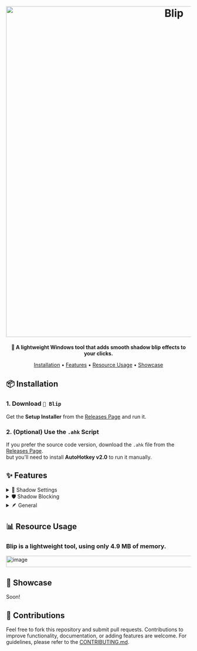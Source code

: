 <h1 align="center">
  <a href="http://itsblip.netlify.app" target="_blank"><img src="https://github.com/user-attachments/assets/960908f6-73e6-4abe-800b-3efee1e7f5c7" alt="Blip" width="900"></a>
</h1>
<p align="center"><strong>🔘 A lightweight Windows tool that adds smooth shadow blip effects to your clicks.</strong></p>



<p align="center">
<a href="#-installation">Installation</a> •
<a href="#-features">Features</a> •
  <a href="#-resource-usage">Resource Usage</a> •
<a href="#-showcase">Showcase</a> 
</p>

## 📦 Installation 

### 1. Download `🔘 Blip`
Get the **Setup Installer** from the [Releases Page](https://github.com/QuintixLabs/Blip/releases) and run it.

### 2. (Optional) Use the `.ahk` Script
If you prefer the source code version, download the `.ahk` file from the [Releases Page](https://github.com/QuintixLabs/Blip/releases).
<br>
but you'll need to install **AutoHotkey v2.0** to run it manually.




## ✨ Features

<details>
<summary>🔘 Shadow Settings</summary>

- 🔘 **Shadow Shape**
  - Circle
  - Square
  - Hexagon
  - Diamond
- 🔘 **Shadow Color** - Lets you change the shadow color
- 🔘 **Initial Size** - Lets you change the initial size
- 🔘 **Max Size** - Lets you change the max size
- 🔘 **Max Opacity** - Lets you change the max opacity
- 🔘 **Expand Speed** - Lets you change the expand speed
- 🔘 **Fade Start %** - Lets you change the fade start `%`


</details>

<details>
<summary>🛡️ Shadow Blocking</summary>
<br>

- 🕸️ **Block on Text Cursor (I-beam)**
- 🕸️ **Block on Link Cursor (Hand)**
- 🕸️ **Block shadows on Taskbar**
- 🕸️ **Block shadows in Games**

</details>

<details>
<summary>🪶 General</summary>
  
- 🪟 **Run on Windows startup**

</details>

## 📊 Resource Usage

### Blip is a lightweight tool, using only 4.9 MB of memory.

<img width="721" height="31" alt="image" src="https://github.com/user-attachments/assets/ae750bd8-0aa6-4782-a3b5-cb443ee85a13" />







## 📸 Showcase
<!---
<table>
    <tr>
      <td>
        <p align="left"><b><em>[❗]</b> This showcase uses <b>Version 1.6</b>, so some things may be different now.</em></p>
      </td>
    </tr>
  </table>
--->
          
Soon!



## 🤝 Contributions 

Feel free to fork this repository and submit pull requests. Contributions to improve functionality, documentation, or adding features are welcome. For guidelines, please refer to the [CONTRIBUTING.md](https://github.com/QuintixLabs/Blip/blob/master/CONTRIBUTING.md).
